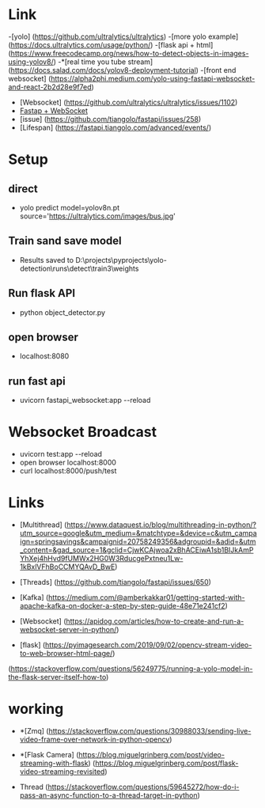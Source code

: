 # Link

-[yolo] (https://github.com/ultralytics/ultralytics)
-[more yolo example] (https://docs.ultralytics.com/usage/python/)
-[flask api + html] (https://www.freecodecamp.org/news/how-to-detect-objects-in-images-using-yolov8/)
-*[real time you tube stream] (https://docs.salad.com/docs/yolov8-deployment-tutorial)
-[front end websocket] (https://alpha2phi.medium.com/yolo-using-fastapi-websocket-and-react-2b2d28e9f7ed)
- [Websocket] (https://github.com/ultralytics/ultralytics/issues/1102)
- [Fastap + WebSocket](https://medium.com/@nmjoshi/getting-started-websocket-with-fastapi-b41d244a2799)
- [issue] (https://github.com/tiangolo/fastapi/issues/258)
- [Lifespan] (https://fastapi.tiangolo.com/advanced/events/)

# Setup

## direct
- yolo predict model=yolov8n.pt source='https://ultralytics.com/images/bus.jpg'

## Train sand save model
- Results saved to D:\projects\pyprojects\yolo-detection\runs\detect\train3\weights


## Run flask API
- python object_detector.py

## open browser
- localhost:8080


## run fast api
- uvicorn fastapi_websocket:app --reload


# Websocket Broadcast
- uvicorn test:app --reload
- open browser localhost:8000
- curl localhost:8000/push/test

# Links
- [Multithread] (https://www.dataquest.io/blog/multithreading-in-python/?utm_source=google&utm_medium=&matchtype=&device=c&utm_campaign=springsavings&campaignid=20758249356&adgroupid=&adid=&utm_content=&gad_source=1&gclid=CjwKCAjwoa2xBhACEiwA1sb1BIJkAmPYhXej4hHvd9fUMWx2HG0W3RducgePxtneu1Lw-1kBxlVFhBoCCMYQAvD_BwE)

- [Threads] (https://github.com/tiangolo/fastapi/issues/650)

- [Kafka] (https://medium.com/@amberkakkar01/getting-started-with-apache-kafka-on-docker-a-step-by-step-guide-48e71e241cf2)



- [Websocket] (https://apidog.com/articles/how-to-create-and-run-a-websocket-server-in-python/)

- [flask] (https://pyimagesearch.com/2019/09/02/opencv-stream-video-to-web-browser-html-page/)

(https://stackoverflow.com/questions/56249775/running-a-yolo-model-in-the-flask-server-itself-how-to)

# working
- *[Zmq] (https://stackoverflow.com/questions/30988033/sending-live-video-frame-over-network-in-python-opencv)
- *[Flask Camera] (https://blog.miguelgrinberg.com/post/video-streaming-with-flask)
                 (https://blog.miguelgrinberg.com/post/flask-video-streaming-revisited)

- Thread (https://stackoverflow.com/questions/59645272/how-do-i-pass-an-async-function-to-a-thread-target-in-python)